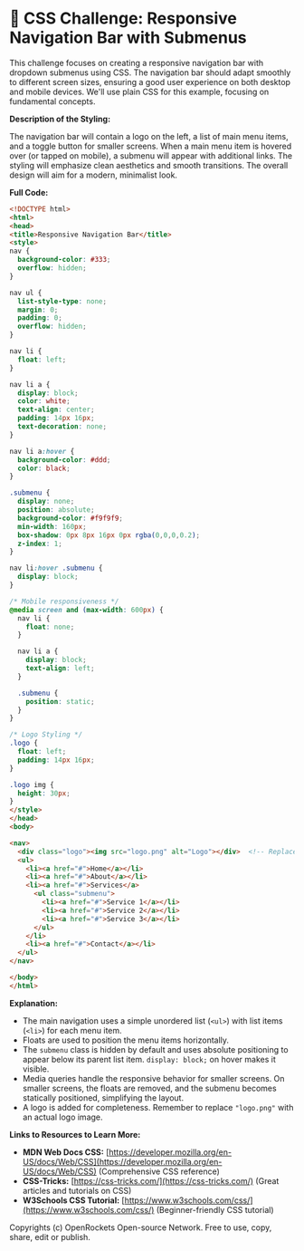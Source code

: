 # 🐞 CSS Challenge: Responsive Navigation Bar with Submenus


This challenge focuses on creating a responsive navigation bar with dropdown submenus using CSS.  The navigation bar should adapt smoothly to different screen sizes, ensuring a good user experience on both desktop and mobile devices. We'll use plain CSS for this example, focusing on fundamental concepts.


**Description of the Styling:**

The navigation bar will contain a logo on the left, a list of main menu items, and a toggle button for smaller screens.  When a main menu item is hovered over (or tapped on mobile), a submenu will appear with additional links.  The styling will emphasize clean aesthetics and smooth transitions.  The overall design will aim for a modern, minimalist look.


**Full Code:**

```html
<!DOCTYPE html>
<html>
<head>
<title>Responsive Navigation Bar</title>
<style>
nav {
  background-color: #333;
  overflow: hidden;
}

nav ul {
  list-style-type: none;
  margin: 0;
  padding: 0;
  overflow: hidden;
}

nav li {
  float: left;
}

nav li a {
  display: block;
  color: white;
  text-align: center;
  padding: 14px 16px;
  text-decoration: none;
}

nav li a:hover {
  background-color: #ddd;
  color: black;
}

.submenu {
  display: none;
  position: absolute;
  background-color: #f9f9f9;
  min-width: 160px;
  box-shadow: 0px 8px 16px 0px rgba(0,0,0,0.2);
  z-index: 1;
}

nav li:hover .submenu {
  display: block;
}

/* Mobile responsiveness */
@media screen and (max-width: 600px) {
  nav li {
    float: none;
  }

  nav li a {
    display: block;
    text-align: left;
  }

  .submenu {
    position: static;
  }
}

/* Logo Styling */
.logo {
  float: left;
  padding: 14px 16px;
}

.logo img {
  height: 30px;
}
</style>
</head>
<body>

<nav>
  <div class="logo"><img src="logo.png" alt="Logo"></div>  <!-- Replace logo.png with your logo -->
  <ul>
    <li><a href="#">Home</a></li>
    <li><a href="#">About</a></li>
    <li><a href="#">Services</a>
      <ul class="submenu">
        <li><a href="#">Service 1</a></li>
        <li><a href="#">Service 2</a></li>
        <li><a href="#">Service 3</a></li>
      </ul>
    </li>
    <li><a href="#">Contact</a></li>
  </ul>
</nav>

</body>
</html>
```


**Explanation:**

* The main navigation uses a simple unordered list (`<ul>`) with list items (`<li>`) for each menu item.
* Floats are used to position the menu items horizontally.
* The `submenu` class is hidden by default and uses absolute positioning to appear below its parent list item.  `display: block;` on hover makes it visible.
* Media queries handle the responsive behavior for smaller screens.  On smaller screens, the floats are removed, and the submenu becomes statically positioned, simplifying the layout.
* A logo is added for completeness.  Remember to replace `"logo.png"` with an actual logo image.


**Links to Resources to Learn More:**

* **MDN Web Docs CSS:** [https://developer.mozilla.org/en-US/docs/Web/CSS](https://developer.mozilla.org/en-US/docs/Web/CSS)  (Comprehensive CSS reference)
* **CSS-Tricks:** [https://css-tricks.com/](https://css-tricks.com/) (Great articles and tutorials on CSS)
* **W3Schools CSS Tutorial:** [https://www.w3schools.com/css/](https://www.w3schools.com/css/) (Beginner-friendly CSS tutorial)


Copyrights (c) OpenRockets Open-source Network. Free to use, copy, share, edit or publish.

